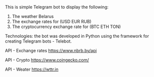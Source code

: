 This is simple Telegram bot to display the following: 
1) The weather Belarus 
2) The exchange rates for (USD EUR RUB) 
3) The cryptocurrency exchange rate for (BTC ETH TON)

Technologies: the bot was developed in Python using the framework for 
creating Telegram bots - Telebot.

API - Exchange rates https://www.nbrb.by/api

API - Crypto https://www.coingecko.com/

API - Weater https://wttr.in
